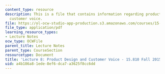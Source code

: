 ```yaml
---
content_type: resource
description: This is a file that contains information regarding product design and
  customer voice.
file: https://ol-ocw-studio-app-production.s3.amazonaws.com/courses/15-810-marketing-management-analytics-frameworks-and-applications-fall-2015/a4b186a81ede8ef6dca7a3625f8cc6dd_MIT15_810F15_L8_ProdDesn.pdf
file_type: application/pdf
learning_resource_types:
- Lecture Notes
ocw_type: OCWFile
parent_title: Lecture Notes
parent_type: CourseSection
resourcetype: Document
title: 'Lecture 8: Product Design and Customer Voice - 15.810 Fall 2015'
uid: a4b186a8-1ede-8ef6-dca7-a3625f8cc6dd
---
```

